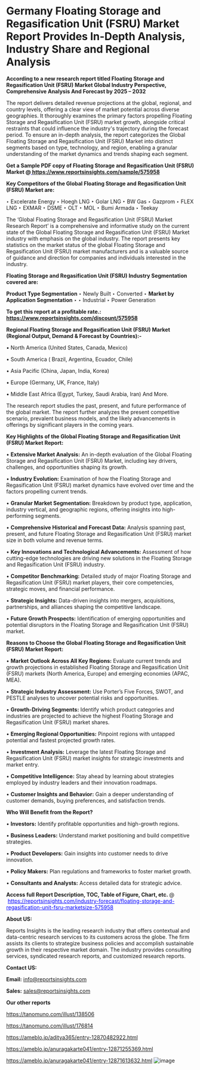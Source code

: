 # Germany Floating Storage and Regasification Unit (FSRU) Market Report Provides In-Depth Analysis, Industry Share and Regional Analysis

<strong>According to a new research report titled Floating Storage and Regasification Unit (FSRU) Market Global Industry Perspective, Comprehensive Analysis And Forecast by 2025 – 2032</strong>

The report delivers detailed revenue projections at the global, regional, and country levels, offering a clear view of market potential across diverse geographies. It thoroughly examines the primary factors propelling Floating Storage and Regasification Unit (FSRU) market growth, alongside critical restraints that could influence the industry's trajectory during the forecast period. To ensure an in-depth analysis, the report categorizes the Global Floating Storage and Regasification Unit (FSRU) Market into distinct segments based on type, technology, and region, enabling a granular understanding of the market dynamics and trends shaping each segment.

<strong>Get a Sample PDF copy of Floating Storage and Regasification Unit (FSRU) Market </strong><strong>@<a href=https://www.reportsinsights.com/sample/575958 style=color:#0000ff;> https://www.reportsinsights.com/sample/575958</a></strong></font>

<strong>Key Competitors of the Global Floating Storage and Regasification Unit (FSRU) Market are:</strong>

‣ Excelerate Energy
‣ Hoegh LNG
‣ Golar LNG
‣ BW Gas
‣ Gazprom
‣ FLEX LNG
‣ EXMAR
‣ DSME
‣ OLT
‣ MOL
‣ Bumi Armada
‣ Teekay

The ‘Global Floating Storage and Regasification Unit (FSRU) Market Research Report’ is a comprehensive and informative study on the current state of the Global Floating Storage and Regasification Unit (FSRU) Market industry with emphasis on the global industry. The report presents key statistics on the market status of the global Floating Storage and Regasification Unit (FSRU) market manufacturers and is a valuable source of guidance and direction for companies and individuals interested in the industry.

<strong>Floating Storage and Regasification Unit (FSRU) Industry Segmentation covered are:</strong>

<strong>Product Type Segmentation</strong>
‣
Newly Built
‣ Converted
‣ 
<strong>Market by Application Segmentation</strong>
‣
‣  Industrial
‣ Power Generation

<strong>To get this report at a profitable rate.: <a href=https://www.reportsinsights.com/discount/575958 style=color:#0000ff;>https://www.reportsinsights.com/discount/575958</a></strong></font>

<strong>Regional Floating Storage and Regasification Unit (FSRU) Market (Regional Output, Demand &amp; Forecast by Countries):-</strong>

• North America (United States, Canada, Mexico)

• South America ( Brazil, Argentina, Ecuador, Chile)

• Asia Pacific (China, Japan, India, Korea)

• Europe (Germany, UK, France, Italy)

• Middle East Africa (Egypt, Turkey, Saudi Arabia, Iran) And More.

The research report studies the past, present, and future performance of the global market. The report further analyzes the present competitive scenario, prevalent business models, and the likely advancements in offerings by significant players in the coming years.

<strong>Key Highlights of the Global Floating Storage and Regasification Unit (FSRU) Market Report:</strong>

• <strong>Extensive Market Analysis:</strong> An in-depth evaluation of the Global Floating Storage and Regasification Unit (FSRU) Market, including key drivers, challenges, and opportunities shaping its growth.

• <strong>Industry Evolution:</strong> Examination of how the Floating Storage and Regasification Unit (FSRU) market dynamics have evolved over time and the factors propelling current trends.

• <strong>Granular Market Segmentation:</strong> Breakdown by product type, application, industry vertical, and geographic regions, offering insights into high-performing segments.

• <strong>Comprehensive Historical and Forecast Data:</strong> Analysis spanning past, present, and future Floating Storage and Regasification Unit (FSRU) market size in both volume and revenue terms.

• <strong>Key Innovations and Technological Advancements:</strong> Assessment of how cutting-edge technologies are driving new solutions in the Floating Storage and Regasification Unit (FSRU) industry.

• <strong>Competitor Benchmarking:</strong> Detailed study of major Floating Storage and Regasification Unit (FSRU) market players, their core competencies, strategic moves, and financial performance.

• <strong>Strategic Insights:</strong> Data-driven insights into mergers, acquisitions, partnerships, and alliances shaping the competitive landscape.

• <strong>Future Growth Prospects:</strong> Identification of emerging opportunities and potential disruptors in the Floating Storage and Regasification Unit (FSRU) market.

<strong>Reasons to Choose the Global Floating Storage and Regasification Unit (FSRU) Market Report:</strong>

• <strong>Market Outlook Across All Key Regions:</strong> Evaluate current trends and growth projections in established Floating Storage and Regasification Unit (FSRU) markets (North America, Europe) and emerging economies (APAC, MEA).

• <strong>Strategic Industry Assessment:</strong> Use Porter’s Five Forces, SWOT, and PESTLE analyses to uncover potential risks and opportunities.

• <strong>Growth-Driving Segments:</strong> Identify which product categories and industries are projected to achieve the highest Floating Storage and Regasification Unit (FSRU) market shares.

• <strong>Emerging Regional Opportunities:</strong> Pinpoint regions with untapped potential and fastest projected growth rates.

• <strong>Investment Analysis:</strong> Leverage the latest Floating Storage and Regasification Unit (FSRU) market insights for strategic investments and market entry.

• <strong>Competitive Intelligence:</strong> Stay ahead by learning about strategies employed by industry leaders and their innovation roadmaps.

• <strong>Customer Insights and Behavior:</strong> Gain a deeper understanding of customer demands, buying preferences, and satisfaction trends.

<strong>Who Will Benefit from the Report?</strong>

• <strong>Investors:</strong> Identify profitable opportunities and high-growth regions.

• <strong>Business Leaders:</strong> Understand market positioning and build competitive strategies.

• <strong>Product Developers:</strong> Gain insights into customer needs to drive innovation.

• <strong>Policy Makers:</strong> Plan regulations and frameworks to foster market growth.

• <strong>Consultants and Analysts:</strong> Access detailed data for strategic advice.
</ul>
<strong>Access full Report Description, TOC, Table of Figure, Chart, etc. </strong>@  <a href=https://reportsinsights.com/industry-forecast/floating-storage-and-regasification-unit-fsru-marketsize-575958 style=color:#0000ff;>https://reportsinsights.com/industry-forecast/floating-storage-and-regasification-unit-fsru-marketsize-575958</a></font>

<strong><strong>About US</strong>:</strong>

Reports Insights is the leading research industry that offers contextual and data-centric research services to its customers across the globe. The firm assists its clients to strategize business policies and accomplish sustainable growth in their respective market domain. The industry provides consulting services, syndicated research reports, and customized research reports.

<strong>Contact US:</strong>

<p class=""""><b>Email:</b> <a href=mailto:info@reportsinsights.com>info@reportsinsights.com</a></p>
<p class=""""><b>Sales:</b> <a href=mailto:sales@reportsinsights.com>sales@reportsinsights.com</a></p>

<strong>Our other reports</strong>

<a href=https://tanomuno.com/illust/138506>https://tanomuno.com/illust/138506</a>

<a href=https://tanomuno.com/illust/176814>https://tanomuno.com/illust/176814</a>

<a href=https://ameblo.jp/aditya365/entry-12870482922.html>https://ameblo.jp/aditya365/entry-12870482922.html</a>

<a href=https://ameblo.jp/anuragakarte041/entry-12871255369.html>https://ameblo.jp/anuragakarte041/entry-12871255369.html</a>

<a href=https://ameblo.jp/anuragakarte041/entry-12871613632.html>https://ameblo.jp/anuragakarte041/entry-12871613632.html</a>
![image](https://github.com/user-attachments/assets/af1aab7f-8d0c-466b-a479-7b040b142dd9)
